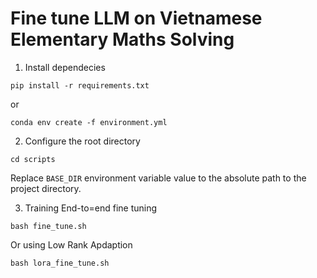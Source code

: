 # Fine tune LLM on Vietnamese Elementary Maths Solving

1. Install dependecies
```
pip install -r requirements.txt
```
or
```
conda env create -f environment.yml
```

2. Configure the root directory
```
cd scripts
```
Replace `BASE_DIR` environment variable value to the absolute path to the project directory.

3. Training
End-to=end fine tuning
```
bash fine_tune.sh
```
Or using Low Rank Apdaption
```
bash lora_fine_tune.sh
```